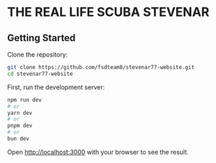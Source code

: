 # THE REAL LIFE SCUBA STEVENAR

## Getting Started

Clone the repository:

```bash
git clone https://github.com/fsdteam8/stevenar77-website.git 
cd stevenar77-website
```

First, run the development server:


```bash
npm run dev
# or
yarn dev
# or
pnpm dev
# or
bun dev
```

Open [http://localhost:3000](http://localhost:3000) with your browser to see the result.
